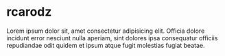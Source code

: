 # rcarodz

Lorem ipsum dolor sit, amet consectetur adipisicing elit. Officia dolore incidunt error nesciunt nulla aperiam, sint dolores ipsa consequatur officiis repudiandae odit quidem et ipsum atque fugit molestias fugiat beatae.
